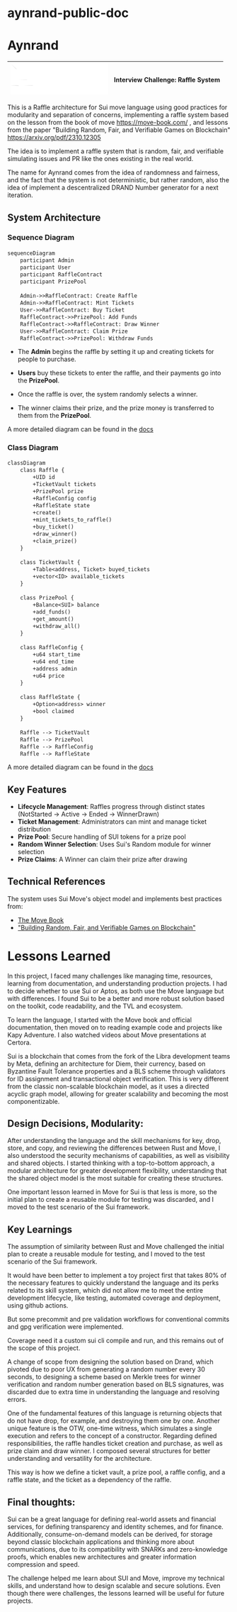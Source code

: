 # aynrand-public-doc

# Aynrand

| ![Rather Labs Logo](assets/logo.svg) | **Interview Challenge**: Raffle System |
|--------------------------------------|--------------------------------------------------------------------------------------------------------------------------------------------------|


This is a Raffle architecture for Sui move language using good practices for modularity and separation of concerns, implementing a raffle system based on the lesson from the book of move https://move-book.com/ , and lessons from the paper 
"Building Random, Fair, and Verifiable Games on Blockchain"
https://arxiv.org/pdf/2310.12305

The idea is to implement a raffle system that is random, fair, and verifiable simulating issues and PR like the ones existing in the real world.

The name for Aynrand comes from the idea of randomness and fairness, and the fact that the system is not deterministic, but rather random, also the idea of implement a descentralized DRAND Number generator for a next iteration.

## System Architecture

### Sequence Diagram

```mermaid
sequenceDiagram
    participant Admin
    participant User
    participant RaffleContract
    participant PrizePool

    Admin->>RaffleContract: Create Raffle
    Admin->>RaffleContract: Mint Tickets
    User->>RaffleContract: Buy Ticket
    RaffleContract->>PrizePool: Add Funds
    RaffleContract->>RaffleContract: Draw Winner
    User->>RaffleContract: Claim Prize
    RaffleContract->>PrizePool: Withdraw Funds
```

- The **Admin** begins the raffle by setting it up and creating tickets for people to purchase.

- **Users** buy these tickets to enter the raffle, and their payments go into the **PrizePool**.

- Once the raffle is over, the system randomly selects a winner.

- The winner claims their prize, and the prize money is transferred to them from the **PrizePool**.

A more detailed diagram can be found in the [docs](docs/state_diagram.md)

<a id="class-diagram"></a>
### Class Diagram

```mermaid
classDiagram
    class Raffle {
        +UID id
        +TicketVault tickets
        +PrizePool prize
        +RaffleConfig config
        +RaffleState state
        +create()
        +mint_tickets_to_raffle()
        +buy_ticket()
        +draw_winner()
        +claim_prize()
    }

    class TicketVault {
        +Table<address, Ticket> buyed_tickets
        +vector<ID> available_tickets
    }

    class PrizePool {
        +Balance<SUI> balance
        +add_funds()
        +get_amount()
        +withdraw_all()
    }

    class RaffleConfig {
        +u64 start_time
        +u64 end_time
        +address admin
        +u64 price
    }

    class RaffleState {
        +Option<address> winner
        +bool claimed
    }

    Raffle --> TicketVault
    Raffle --> PrizePool
    Raffle --> RaffleConfig
    Raffle --> RaffleState
```  
A more detailed diagram can be found in the [docs](docs/state_diagram.md)

## Key Features

- **Lifecycle Management**: Raffles progress through distinct states (NotStarted → Active → Ended → WinnerDrawn)
- **Ticket Management**: Administrators can mint and manage ticket distribution
- **Prize Pool**: Secure handling of SUI tokens for a prize pool
- **Random Winner Selection**: Uses Sui's Random module for winner selection
- **Prize Claims**: A Winner can claim their prize after drawing

## Technical References

The system uses Sui Move's object model and implements best practices from:
- [The Move Book](https://move-book.com/)
- ["Building Random, Fair, and Verifiable Games on Blockchain"](https://arxiv.org/pdf/2310.12305)

# Lessons Learned
In this project, I faced many challenges like managing time, resources, learning from documentation, and understanding production projects. I had to decide whether to use Sui or Aptos, as both use the Move language but with differences. I found Sui to be a better and more robust solution based on the toolkit, code readability, and the TVL and ecosystem.

To learn the language, I started with the Move book and official documentation, then moved on to reading example code and projects like Kapy Adventure. I also watched videos about Move presentations at Certora.

Sui is a blockchain that comes from the fork of the Libra development teams by Meta, defining an architecture for Diem, their currency, based on Byzantine Fault Tolerance properties and a BLS scheme through validators for ID assignment and transactional object verification. This is very different from the classic non-scalable blockchain model, as it uses a directed acyclic graph model, allowing for greater scalability and becoming the most componentizable.

## Design Decisions, Modularity:

After understanding the language and the skill mechanisms for key, drop, store, and copy, and reviewing the differences between Rust and Move, I also understood the security mechanisms of capabilities, as well as visibility and shared objects.
I started thinking with a top-to-bottom approach, a modular architecture for greater development flexibility, understanding that the shared object model is the most suitable for creating these structures.

One important lesson learned in Move for Sui is that less is more, so the initial plan to create a reusable module for testing was discarded, and I moved to the test scenario of the Sui framework.

## Key Learnings

The assumption of similarity between Rust and Move challenged the initial plan to create a reusable module for testing, and I moved to the test scenario of the Sui framework.

It would have been better to implement a toy project first that takes 80% of the necessary features to quickly understand the language and its perks related to its skill system, which did not allow me to meet the entire development lifecycle, like testing, automated coverage and deployment, using github actions.

But some precommit and pre validation workflows for conventional commits and gpg verification were implemented.

Coverage need it a custom sui cli compile and run, and this remains out of the scope of this project.


A change of scope from designing the solution based on Drand, which pivoted due to poor UX from generating a random number every 30 seconds, to designing a scheme based on Merkle trees for winner verification and random number generation based on BLS signatures, was discarded due to extra time in understanding the language and resolving errors.

One of the fundamental features of this language is returning objects that do not have drop, for example, and destroying them one by one. Another unique feature is the OTW, one-time witness, which simulates a single execution and refers to the concept of a constructor.
Regarding defined responsibilities, the raffle handles ticket creation and purchase, as well as prize claim and draw winner. I composed several structures for better understanding and versatility for the architecture.

This way is how we define a ticket vault, a prize pool, a raffle config, and a raffle state, and the ticket as a dependency of the raffle.

## Final thoughts:
Sui can be a great language for defining real-world assets and financial services, for defining transparency and identity schemes, and for finance. Additionally, consume-on-demand models can be derived, for storage beyond classic blockchain applications and thinking more about communications, due to its compatibility with SNARKs and zero-knowledge proofs, which enables new architectures and greater information compression and speed.

The challenge helped me learn about SUI and Move, improve my technical skills, and understand how to design scalable and secure solutions. Even though there were challenges, the lessons learned will be useful for future projects.

